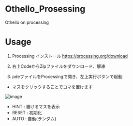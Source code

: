 # Othello_Prosessing

Othello on processing

# Usage
1. Processing インストール https://processing.org/download

2. 右上CodeからZipファイルをダウンロード、解凍

3. pdeファイルをProcessingで開き、左上実行ボタンで起動

- マスをクリックすることでコマを置けます

![image](https://user-images.githubusercontent.com/91818705/158918757-1f2f5dc2-caf4-49b6-bd66-2388ff39c8a8.png)

- HINT : 置けるマスを表示
- RESET : 初期化
- AUTO : 自動(ランダム)

